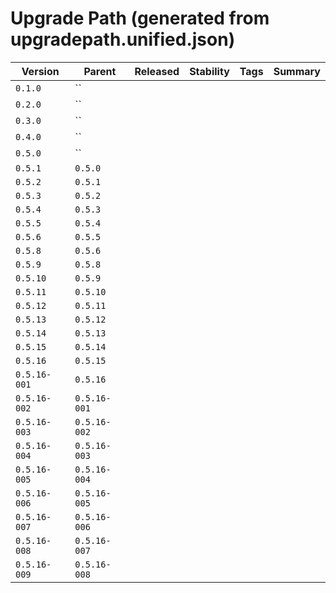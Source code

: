# Upgrade Path (generated from upgradepath.unified.json)

| Version | Parent | Released | Stability | Tags | Summary |
|---|---|---|---|---|---|
| `0.1.0` | `` |  |  |  |  |
| `0.2.0` | `` |  |  |  |  |
| `0.3.0` | `` |  |  |  |  |
| `0.4.0` | `` |  |  |  |  |
| `0.5.0` | `` |  |  |  |  |
| `0.5.1` | `0.5.0` |  |  |  |  |
| `0.5.2` | `0.5.1` |  |  |  |  |
| `0.5.3` | `0.5.2` |  |  |  |  |
| `0.5.4` | `0.5.3` |  |  |  |  |
| `0.5.5` | `0.5.4` |  |  |  |  |
| `0.5.6` | `0.5.5` |  |  |  |  |
| `0.5.8` | `0.5.6` |  |  |  |  |
| `0.5.9` | `0.5.8` |  |  |  |  |
| `0.5.10` | `0.5.9` |  |  |  |  |
| `0.5.11` | `0.5.10` |  |  |  |  |
| `0.5.12` | `0.5.11` |  |  |  |  |
| `0.5.13` | `0.5.12` |  |  |  |  |
| `0.5.14` | `0.5.13` |  |  |  |  |
| `0.5.15` | `0.5.14` |  |  |  |  |
| `0.5.16` | `0.5.15` |  |  |  |  |
| `0.5.16-001` | `0.5.16` |  |  |  |  |
| `0.5.16-002` | `0.5.16-001` |  |  |  |  |
| `0.5.16-003` | `0.5.16-002` |  |  |  |  |
| `0.5.16-004` | `0.5.16-003` |  |  |  |  |
| `0.5.16-005` | `0.5.16-004` |  |  |  |  |
| `0.5.16-006` | `0.5.16-005` |  |  |  |  |
| `0.5.16-007` | `0.5.16-006` |  |  |  |  |
| `0.5.16-008` | `0.5.16-007` |  |  |  |  |
| `0.5.16-009` | `0.5.16-008` |  |  |  |  |
